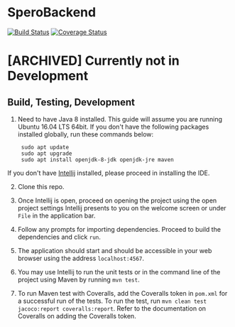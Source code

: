 # SperoBackend
[![Build Status](https://travis-ci.org/Linux4Hope/SperoBackend.svg?branch=master)](https://travis-ci.org/Linux4Hope/SperoBackend)
[![Coverage Status](https://coveralls.io/repos/github/Linux4Hope/SperoBackend/badge.svg)](https://coveralls.io/github/Linux4Hope/SperoBackend)

# [ARCHIVED] Currently not in Development


## Build, Testing, Development

1. Need to have Java 8 installed. This guide will assume you are running Ubuntu
16.04 LTS 64bit. If you don't have the following packages installed globally,
run these commands below:

        sudo apt update
        sudo apt upgrade
        sudo apt install openjdk-8-jdk openjdk-jre maven

If you don't have [Intellij](https://www.jetbrains.com/idea/) installed, please proceed in installing the IDE.

2. Clone this repo.

3. Once Intellij is open, proceed on opening the project using the open project
settings Intellij presents to you on the welcome screen or under `File` in the
application bar.

4. Follow any prompts for importing dependencies. Proceed to build the
dependencies and click `run`.

5. The application should start and should be accessible in your web browser
using the address `localhost:4567`.

6. You may use Intellij to run the unit tests or in the command line of the
project using Maven by running `mvn test`.

7. To run Maven test with Coveralls, add the Coveralls token in `pom.xml`
for a successful run of the tests. To run the test, run
`mvn clean test jacoco:report coveralls:report`. Refer to the documentation on
Coveralls on adding the Coveralls token.
